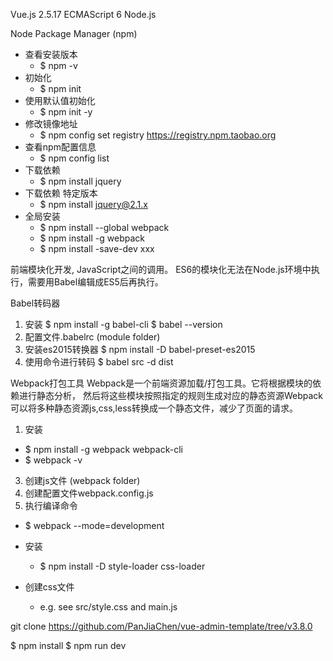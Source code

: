Vue.js 2.5.17
ECMAScript 6
Node.js

Node Package Manager (npm)
- 查看安装版本
  - $ npm -v
- 初始化
  - $ npm init
- 使用默认值初始化
  - $ npm init -y
- 修改镜像地址
  - $ npm config set registry https://registry.npm.taobao.org
- 查看npm配置信息
  - $ npm config list
- 下载依赖
  - $ npm install jquery
- 下载依赖 特定版本
  - $ npm install jquery@2.1.x
- 全局安装
  - $ npm install --global webpack
  - $ npm install -g webpack
  - $ npm install -save-dev xxx

前端模块化开发, JavaScript之间的调用。
ES6的模块化无法在Node.js环境中执行，需要用Babel编辑成ES5后再执行。

Babel转码器
1. 安装
$ npm install -g babel-cli
$ babel --version
2. 配置文件.babelrc (module folder)
3. 安装es2015转换器
$ npm install -D babel-preset-es2015
4. 使用命令进行转码
$ babel src -d dist

Webpack打包工具
Webpack是一个前端资源加载/打包工具。它将根据模块的依赖进行静态分析， 然后将这些模块按照指定的规则生成对应的静态资源Webpack可以将多种静态资源js,css,less转换成一个静态文件，减少了页面的请求。
1. 安装
  - $ npm install -g webpack webpack-cli
  - $ webpack -v
3. 创建js文件 (webpack folder)
2. 创建配置文件webpack.config.js
3. 执行编译命令
  - $ webpack --mode=development

- 安装
  - $ npm install -D style-loader css-loader
- 创建css文件
  - e.g. see src/style.css and main.js


git clone https://github.com/PanJiaChen/vue-admin-template/tree/v3.8.0

$ npm install
$ npm run dev